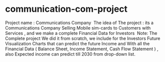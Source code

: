 # communication-com-project
Project name : Communications Company   The idea of The project : its a Communications Company Selling Mobile sim-cards to Customers with Services , and  we make a complete Financial Data for Investors 
Note: The Complete project We did it from scratch, we include for the Investors Future Visualization Charts that can predict the future Income and With all the Financial Data ( Balance Sheet, Income Statement, Cash Flow Statement ) , also Expected income can predict till 2030 from drop-down list.
